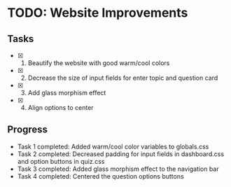 # TODO: Website Improvements

## Tasks
- [x] 1. Beautify the website with good warm/cool colors
- [x] 2. Decrease the size of input fields for enter topic and question card
- [x] 3. Add glass morphism effect
- [x] 4. Align options to center

## Progress
- Task 1 completed: Added warm/cool color variables to globals.css
- Task 2 completed: Decreased padding for input fields in dashboard.css and option buttons in quiz.css
- Task 3 completed: Added glass morphism effect to the navigation bar
- Task 4 completed: Centered the question options buttons
